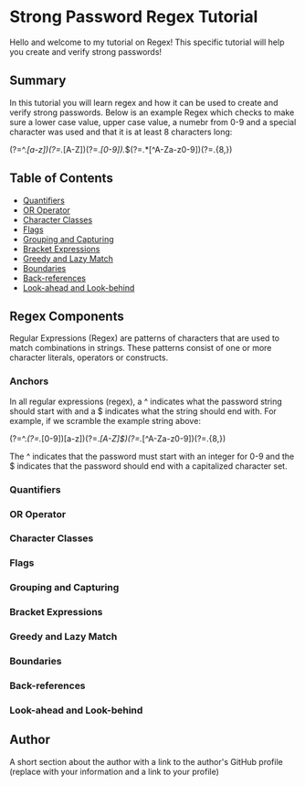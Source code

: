 # Strong Password Regex Tutorial

Hello and welcome to my tutorial on Regex! This specific tutorial will help you create and verify strong passwords!

## Summary

In this tutorial you will learn regex and how it can be used to create and verify strong passwords. Below is an example Regex which checks to make sure a lower case value, upper case value, a numebr from 0-9 and a special character was used and that it is at least 8 characters long:

(?=^.*[a-z])(?=.*[A-Z])(?=.*[0-9]).*$(?=.*[^A-Za-z0-9])(?=.{8,})

## Table of Contents

- [Quantifiers](#quantifiers)
- [OR Operator](#or-operator)
- [Character Classes](#character-classes)
- [Flags](#flags)
- [Grouping and Capturing](#grouping-and-capturing)
- [Bracket Expressions](#bracket-expressions)
- [Greedy and Lazy Match](#greedy-and-lazy-match)
- [Boundaries](#boundaries)
- [Back-references](#back-references)
- [Look-ahead and Look-behind](#look-ahead-and-look-behind)

## Regex Components
Regular Expressions (Regex) are patterns of characters that are used to match combinations in strings. These patterns consist of one or more character literals, operators or constructs.

### Anchors
In all regular expressions (regex), a ^ indicates what the password string should start with and a $ indicates what the string should end with.
For example, if we scramble the example string above:

(?=^.*(?=.*[0-9])[a-z])(?=.*[A-Z]$)(?=.*[^A-Za-z0-9])(?=.{8,})

The ^ indicates that the password must start with an integer for 0-9 and the $ indicates that the password should end with a capitalized character set.

### Quantifiers

### OR Operator

### Character Classes

### Flags

### Grouping and Capturing

### Bracket Expressions

### Greedy and Lazy Match

### Boundaries

### Back-references

### Look-ahead and Look-behind

## Author

A short section about the author with a link to the author's GitHub profile (replace with your information and a link to your profile)
